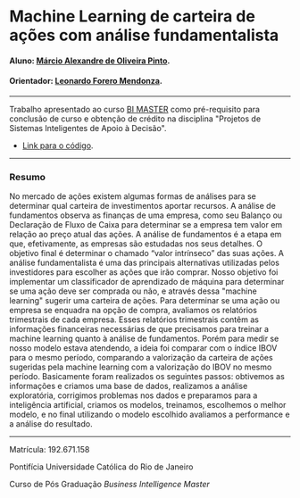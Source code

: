 <!-- antes de enviar a versão final, solicitamos que todos os comentários, colocados para orientação ao aluno, sejam removidos do arquivo -->

# Machine Learning de carteira de ações com análise fundamentalista

#### Aluno: [Márcio Alexandre de Oliveira Pinto](https://github.com/marcioalexandrepinto).
#### Orientador: [Leonardo Forero Mendonza](https://github.com/leofome8).

---

Trabalho apresentado ao curso [BI MASTER](https://ica.puc-rio.ai/bi-master) como pré-requisito para conclusão de curso e obtenção de crédito na disciplina "Projetos de Sistemas Inteligentes de Apoio à Decisão".

- [Link para o código](https://github.com/marcioalexandrepinto/proj-bi-master-pucrj/blob/main/TCC%20BI%20Master%20-%20Carteira%20de%20A%C3%A7%C3%B5es.ipynb).

---

### Resumo

<!-- trocar o texto abaixo pelo resumo do trabalho, em português -->
  No mercado de ações existem algumas formas de análises para se determinar qual carteira de investimentos aportar recursos. A análise de fundamentos observa as finanças de uma empresa, como seu Balanço ou Declaração de Fluxo de Caixa para determinar se a empresa tem valor em relação ao preço atual das ações. A análise de fundamentos é a etapa em que, efetivamente, as empresas são estudadas nos seus detalhes. O objetivo final é determinar o chamado “valor intrínseco” das suas ações. A análise fundamentalista é uma das principais alternativas utilizadas pelos investidores para escolher as ações que irão comprar.
  Nosso objetivo foi implementar um classificador de aprendizado de máquina para determinar se uma ação deve ser comprada ou não, e através dessa "machine learning" sugerir uma carteira de ações. Para determinar se uma ação ou empresa se enquadra na opção de compra, avaliamos os relatórios trimestrais de cada empresa. Esses relatórios trimestrais contêm as informações financeiras necessárias de que precisamos para treinar a machine learning quanto à análise de fundamentos.
  Porém para medir se nosso modelo estava atendendo, a ideia foi comparar com o índice IBOV para o mesmo período, comparando a valorização da carteira de ações sugeridas pela machine learning com a valorização do IBOV no mesmo período. Basicamente foram realizados os seguintes passos: obtivemos as informações e criamos uma base de dados, realizamos a análise exploratória, corrigimos problemas nos dados e preparamos para a inteligência artificial, criamos os modelos, treinamos, escolhemos o melhor modelo, e no final utilizando o modelo escolhido avaliamos a performance e a  análise do resultado.


---

Matrícula: 192.671.158

Pontifícia Universidade Católica do Rio de Janeiro

Curso de Pós Graduação *Business Intelligence Master*
